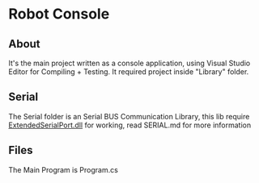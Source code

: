 # Robot Console

## About
It's the main project written as a console application, using Visual Studio Editor for Compiling + Testing.
It required project inside "Library" folder.

## Serial 
The Serial folder is an Serial BUS Communication Library, this lib require [ExtendedSerialPort.dll](https://www.vgies.com/a-reliable-serial-port-in-c/) for working, read SERIAL.md for more information

## Files
The Main Program is Program.cs

